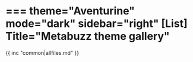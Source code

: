 ===
theme="Aventurine"
mode="dark"
sidebar="right"
[List]
Title="Metabuzz theme gallery"
===

{{ inc "common|allfiles.md" }}

